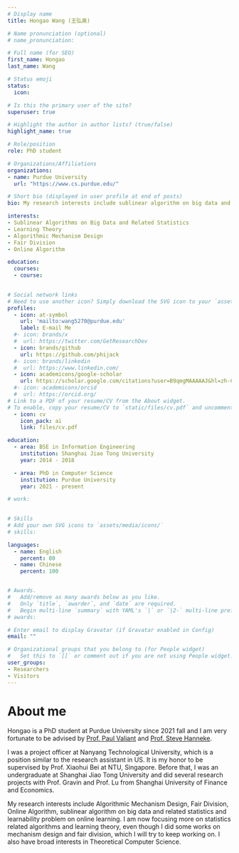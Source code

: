 ```yaml
---
# Display name
title: Hongao Wang (王弘奥)

# Name pronunciation (optional)
# name_pronunciation: 

# Full name (for SEO)
first_name: Hongao 
last_name: Wang

# Status emoji
status:
  icon: 

# Is this the primary user of the site?
superuser: true

# Highlight the author in author lists? (true/false)
highlight_name: true

# Role/position
role: PhD student

# Organizations/Affiliations
organizations:
- name: Purdue University
  url: "https://www.cs.purdue.edu/"

# Short bio (displayed in user profile at end of posts)
bio: My research interests include sublinear algorithm on big data and related statistics and also learning theory, especially learnablity problems. I also did some works on Algorithmic Mechanism Design, Fair Division and Online Algorithm, which I think I will keep working on. I am also have a broad interests in Theoretical Computer Science.

interests:
- Sublinear Algorithms on Big Data and Related Statistics
- Learning Theory
- Algorithmic Mechanism Design
- Fair Division
- Online Algorithm

education:
  courses:
  - course: 
    

# Social network links
# Need to use another icon? Simply download the SVG icon to your `assets/media/icons/` folder.
profiles:
  - icon: at-symbol
    url: 'mailto:wang5270@purdue.edu'
    label: E-mail Me
  #- icon: brands/x
  #  url: https://twitter.com/GetResearchDev
  - icon: brands/github
    url: https://github.com/phijack
  #- icon: brands/linkedin
  #  url: https://www.linkedin.com/
  - icon: academicons/google-scholar
    url: https://scholar.google.com/citations?user=B9qmgMAAAAAJ&hl=zh-CN
  #- icon: academicons/orcid
  #  url: https://orcid.org/
# Link to a PDF of your resume/CV from the About widget.
# To enable, copy your resume/CV to `static/files/cv.pdf` and uncomment the lines below.
  - icon: cv
    icon_pack: ai
    link: files/cv.pdf

education:
  - area: BSE in Information Engineering
    institution: Shanghai Jiao Tong University
    year: 2014 - 2018

  - area: PhD in Computer Science
    institution: Purdue University
    year: 2021 - present

# work:
  

# Skills
# Add your own SVG icons to `assets/media/icons/`
# skills: 

languages:
  - name: English
    percent: 80
  - name: Chinese
    percent: 100


# Awards.
#   Add/remove as many awards below as you like.
#   Only `title`, `awarder`, and `date` are required.
#   Begin multi-line `summary` with YAML's `|` or `|2-` multi-line prefix and indent 2 spaces below.
# awards:

# Enter email to display Gravatar (if Gravatar enabled in Config)
email: ""

# Organizational groups that you belong to (for People widget)
#   Set this to `[]` or comment out if you are not using People widget.
user_groups:
- Researchers
- Visitors
---
```

# About me
Hongao is a PhD student at Purdue University since 2021 fall and I am very fortunate to be advised by [Prof. Paul Valiant](https://www.cs.purdue.edu/homes/pvaliant/) and [Prof. Steve Hanneke](https://stevehanneke.com/).

I was a project officer at Nanyang Technological University, which is a position similar to the research assistant in US. It is my honor to be supervised by Prof. Xiaohui Bei at NTU, Singapore. Before that, I was an undergraduate at Shanghai Jiao Tong University and did several research projects with Prof. Gravin and Prof. Lu from Shanghai University of Finance and Economics.

My research interests include Algorithmic Mechanism Design, Fair Division, Online Algorithm, sublinear algorithm on big data and related statistics and learnability problem on online learning. I am now focusing more on statistics related algorithms and learning theory, even though I did some works on mechanism design and fair division, which I will try to keep working on. I also have broad interests in Theoretical Computer Science.
